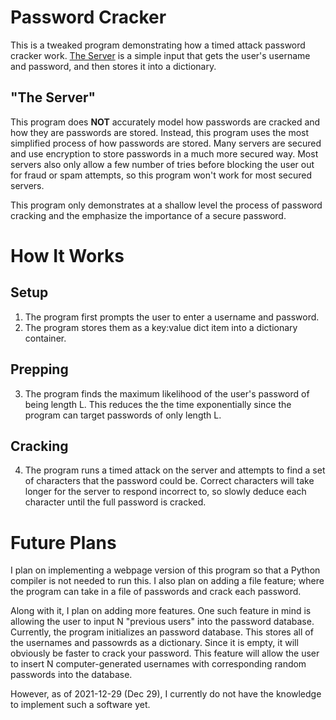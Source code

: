 # Password Cracker
This is a tweaked program demonstrating how a timed attack password cracker work. [The Server](#the-server) is a simple input that gets the user's username and password, and then stores it into a dictionary.

## "The Server"
This program does **NOT** accurately model how passwords are cracked and how they are passwords are stored. Instead, this program uses the most simplified process of how passwords are stored. Many servers are secured and use encryption to store passwords in a much more secured way. Most servers also only allow a few number of tries before blocking the user out for fraud or spam attempts, so this program won't work for most secured servers.

This program only demonstrates at a shallow level the process of password cracking and the emphasize the importance of a secure password. 

# How It Works
## Setup
1. The program first prompts the user to enter a username and password.
2. The program stores them as a key:value dict item into a dictionary container.

## Prepping
3. The program finds the maximum likelihood of the user's password of being length L. This reduces the the time exponentially since the program can target passwords of only length L.

## Cracking
4. The program runs a timed attack on the server and attempts to find a set of characters that the password could be. Correct characters will take longer for the server to respond incorrect to, so slowly deduce each character until the full password is cracked.


# Future Plans
I plan on implementing a webpage version of this program so that a Python compiler is not needed to run this. I also plan on adding a file feature; where the program can take in a file of passwords and crack each password.

Along with it, I plan on adding more features. One such feature in mind is allowing the user to input N "previous users" into the password database. Currently, the program initializes an password database. This stores all of the usernames and passowrds as a dictionary. Since it is empty, it will obviously be faster to crack your password. This feature will allow the user to insert N computer-generated usernames with corresponding random passwords into the database.

However, as of 2021-12-29 (Dec 29), I currently do not have the knowledge to implement such a software yet.